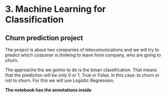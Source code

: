 # 3. Machine Learning for Classification


## Churn prediction project

The project is about two companies of telecomunications and we will try to predict which costumer is thinking to leave from company, who are going to churn.

The approache tha we gointo to do is the binari classification. That means that the prediction will be only 0 or 1, True or False, in this case: to churn or not to churn. For this we will use Logistic Regression.



**The notebook has the annotations inside**
